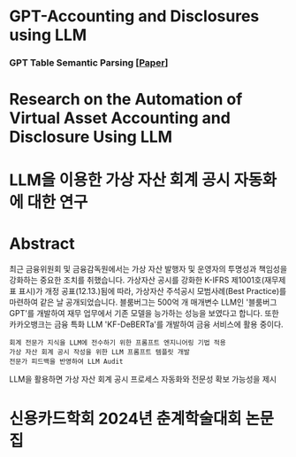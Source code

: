 # GPT-Accounting and Disclosures using LLM

### GPT Table Semantic Parsing [[Paper](https://drive.google.com/file/d/1edpW9TkiNPAEhD5NvFgQOv2i73wFiEBz/view?usp=sharing)]

# Research on the Automation of Virtual Asset Accounting and Disclosure Using LLM
# LLM을 이용한 가상 자산 회계 공시 자동화에 대한 연구

# Abstract

최근 금융위원회 및 금융감독원에서는 가상 자산 발행자 및 운영자의 투명성과 책임성을 강화하는 중요한 조치를 취했습니다. 가상자산 공시를 강화한 K-IFRS 제1001호(재무제표 표시)가 개정 공표(12.13.)됨에 따라, 가상자산 주석공시 모범사례(Best Practice)를 마련하여 같은 날 공개되었습니다.
블룸버그는 500억 개 매개변수 LLM인 '블룸버그 GPT'를 개발하여 재무 업무에서 기존 모델을 능가하는 성능을 보였다고 합니다. 또한 카카오뱅크는 금융 특화 LLM 'KF-DeBERTa'를 개발하여 금융 서비스에 활용 중이다.

    회계 전문가 지식을 LLM에 전수하기 위한 프롬프트 엔지니어링 기법 적용
    가상 자산 회계 공시 작성을 위한 LLM 프롬프트 템플릿 개발
    전문가 피드백을 반영하여 LLM Audit

LLM을 활용하면 가상 자산 회계 공시 프로세스 자동화와 전문성 확보 가능성을 제시


# 신용카드학회 2024년 춘계학술대회 논문집
